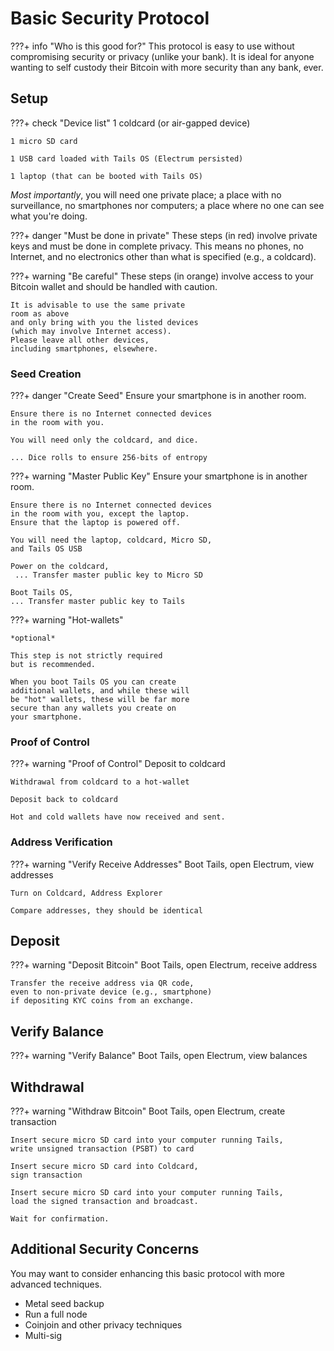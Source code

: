 # Basic Security Protocol


???+ info "Who is this good for?"
    This protocol
    is easy to use
    without compromising 
    security or privacy (unlike your bank).
    It is ideal for
    anyone wanting to
    self custody their Bitcoin 
    with more security than any bank, ever.



## Setup


???+ check "Device list"
    1 coldcard (or air-gapped device)

    1 micro SD card

    1 USB card loaded with Tails OS (Electrum persisted)
    
    1 laptop (that can be booted with Tails OS)

*Most importantly*, you will need
 one private place; a place with no surveillance,
 no smartphones nor computers;
 a place where no one can see
 what you're doing.

???+ danger "Must be done in private"
    These steps (in red) involve private keys
    and must be done in complete privacy.
    This means no phones, no Internet,
    and no electronics other than what 
    is specified (e.g., a coldcard).

???+ warning "Be careful"
    These steps (in orange) involve
    access to your Bitcoin wallet 
    and should be handled with caution.

    It is advisable to use the same private
    room as above
    and only bring with you the listed devices
    (which may involve Internet access).
    Please leave all other devices,
    including smartphones, elsewhere.


    

### Seed Creation

???+ danger "Create Seed"
    Ensure your smartphone is in another room.

    Ensure there is no Internet connected devices
    in the room with you.

    You will need only the coldcard, and dice.

    ... Dice rolls to ensure 256-bits of entropy


???+ warning "Master Public Key"
    Ensure your smartphone is in another room.

    Ensure there is no Internet connected devices
    in the room with you, except the laptop.
    Ensure that the laptop is powered off.

    You will need the laptop, coldcard, Micro SD,
    and Tails OS USB

    Power on the coldcard,
     ... Transfer master public key to Micro SD

    Boot Tails OS,
    ... Transfer master public key to Tails



???+ warning "Hot-wallets"

    *optional*

    This step is not strictly required
    but is recommended.

    When you boot Tails OS you can create
    additional wallets, and while these will
    be "hot" wallets, these will be far more
    secure than any wallets you create on
    your smartphone.




### Proof of Control

???+ warning "Proof of Control"
    Deposit to coldcard

    Withdrawal from coldcard to a hot-wallet

    Deposit back to coldcard

    Hot and cold wallets have now received and sent.



### Address Verification

???+ warning "Verify Receive Addresses"
    Boot Tails, open Electrum, view addresses

    Turn on Coldcard, Address Explorer

    Compare addresses, they should be identical




## Deposit 

???+ warning "Deposit Bitcoin"
    Boot Tails, open Electrum, receive address

    Transfer the receive address via QR code,
    even to non-private device (e.g., smartphone)
    if depositing KYC coins from an exchange.




## Verify Balance

???+ warning "Verify Balance"
    Boot Tails, open Electrum, view balances




## Withdrawal 

???+ warning "Withdraw Bitcoin"
    Boot Tails, open Electrum,
    create transaction

    Insert secure micro SD card into your computer running Tails,
    write unsigned transaction (PSBT) to card

    Insert secure micro SD card into Coldcard,
    sign transaction

    Insert secure micro SD card into your computer running Tails,
    load the signed transaction and broadcast.

    Wait for confirmation.



## Additional Security Concerns

You may want to consider enhancing this basic
 protocol with more advanced techniques.

+ Metal seed backup
+ Run a full node
+ Coinjoin and other privacy techniques
+ Multi-sig 

